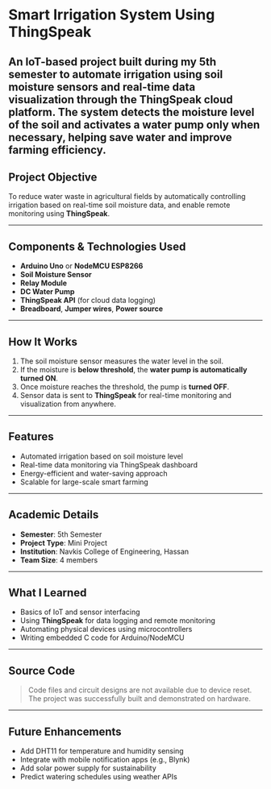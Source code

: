 #  Smart Irrigation System Using ThingSpeak

An IoT-based project built during my 5th semester to automate irrigation using **soil moisture sensors** and real-time data visualization through the **ThingSpeak cloud platform**. The system detects the moisture level of the soil and activates a water pump only when necessary, helping save water and improve farming efficiency.
--

##  Project Objective

To reduce water waste in agricultural fields by automatically controlling irrigation based on real-time soil moisture data, and enable remote monitoring using **ThingSpeak**.

---

##  Components & Technologies Used

- **Arduino Uno** or **NodeMCU ESP8266**
- **Soil Moisture Sensor**
- **Relay Module**
- **DC Water Pump**
- **ThingSpeak API** (for cloud data logging)
- **Breadboard**, **Jumper wires**, **Power source**

---

##  How It Works

1. The soil moisture sensor measures the water level in the soil.
2. If the moisture is **below threshold**, the **water pump is automatically turned ON**.
3. Once moisture reaches the threshold, the pump is **turned OFF**.
4. Sensor data is sent to **ThingSpeak** for real-time monitoring and visualization from anywhere.

---

##  Features

- Automated irrigation based on soil moisture level
- Real-time data monitoring via ThingSpeak dashboard
- Energy-efficient and water-saving approach
- Scalable for large-scale smart farming

---

##  Academic Details

-  **Semester**: 5th Semester  
- **Project Type**: Mini Project  
-  **Institution**: Navkis College of Engineering, Hassan  
-  **Team Size**: 4 members

---

##  What I Learned

- Basics of IoT and sensor interfacing  
- Using **ThingSpeak** for data logging and remote monitoring  
- Automating physical devices using microcontrollers  
- Writing embedded C code for Arduino/NodeMCU

---


##  Source Code

> Code files and circuit designs are not available due to device reset. The project was successfully built and demonstrated on hardware.

---

##  Future Enhancements

- Add DHT11 for temperature and humidity sensing  
- Integrate with mobile notification apps (e.g., Blynk)  
- Add solar power supply for sustainability  
- Predict watering schedules using weather APIs
